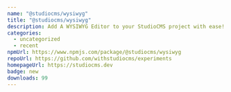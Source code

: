 ```yaml
---
name: "@studiocms/wysiwyg"
title: "@studiocms/wysiwyg"
description: Add A WYSIWYG Editor to your StudioCMS project with ease!
categories:
  - uncategorized
  - recent
npmUrl: https://www.npmjs.com/package/@studiocms/wysiwyg
repoUrl: https://github.com/withstudiocms/experiments
homepageUrl: https://studiocms.dev
badge: new
downloads: 99
---
```

